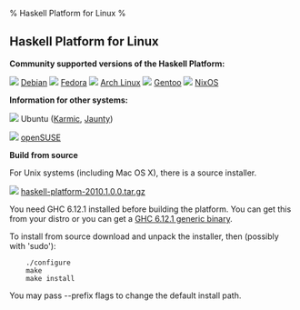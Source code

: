 % Haskell Platform for Linux
%

Haskell Platform for Linux
-----

**Community supported versions of the Haskell Platform:**

![](http://hackage.haskell.org/platform/new/icons/debian.png) [Debian]
![](http://hackage.haskell.org/platform/new/icons/fedora.png) [Fedora]
![](http://hackage.haskell.org/platform/new/icons/arch.png) [Arch Linux]
![](http://hackage.haskell.org/platform/new/icons/gentoo.png) [Gentoo]
![](http://hackage.haskell.org/platform/new/icons/nixos.png) [NixOS]

[Debian]: http://packages.debian.org/sid/haskell-platform
[Fedora]: https://admin.fedoraproject.org/pkgdb/acls/name/haskell-platform
[Arch Linux]: http://aur.archlinux.org/packages.php?ID=26279
[Gentoo]: http://www.haskell.org/haskellwiki/Gentoo/HaskellPlatform
[NixOS]: http://hydra.nixos.org/job/nixpkgs/trunk/haskellPackages_ghc6102.haskellPlatform/jobstatus

**Information for other systems:**

![](http://hackage.haskell.org/platform/new/icons/ubuntu.png) Ubuntu ([Karmic], [Jaunty])

![](http://hackage.haskell.org/platform/new/icons/opensuse.png) [openSUSE]

[Jaunty]: http://sitr.us/2009/07/02/how-to-install-haskell-platform-on-ubuntu-jaunty.html
[Karmic]: http://davidsiegel.org/haskell-platform-in-karmic-koala/
[openSUSE]: http://en.opensuse.org/Packaging/Haskell

**Build from source**

For Unix systems (including Mac OS X), there is a source installer.

![](http://hackage.haskell.org/platform/new/icons/source.png) [haskell-platform-2010.1.0.0.tar.gz]

You need GHC 6.12.1 installed before building the platform. You can get this from your distro or
you can get a [GHC 6.12.1 generic binary].

[haskell-platform-2010.1.0.0.tar.gz]: http://hackage.haskell.org/platform/2010.1.0.0/haskell-platform-2010.1.0.0.tar.gz
[GHC 6.12.1 generic binary]: http://haskell.org/ghc/download_ghc_6_12_1.html#distros

To install from source download and unpack the installer, then (possibly with 'sudo'):

        ./configure
        make
        make install

You may pass --prefix flags to change the default install path.

